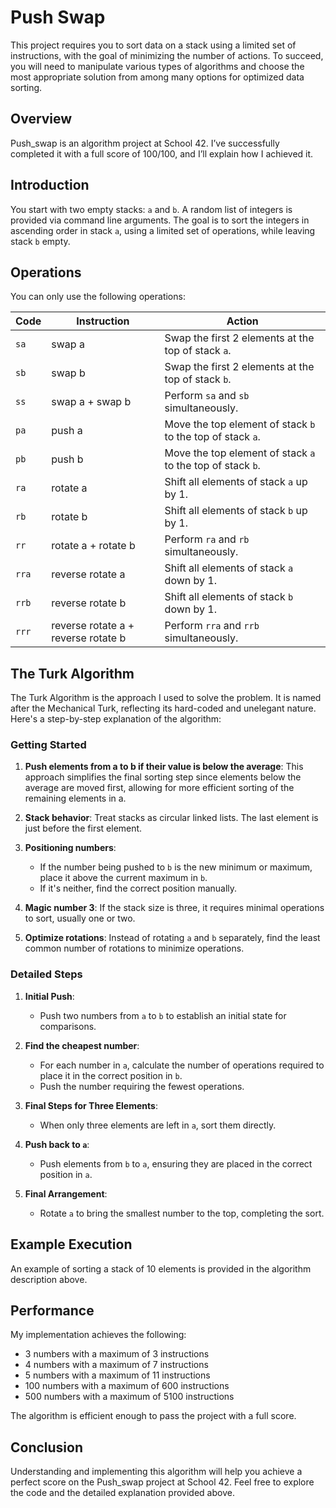 # Push Swap

This project requires you to sort data on a stack using a limited set of instructions, with the goal of minimizing the number of actions. To succeed, you will need to manipulate various types of algorithms and choose the most appropriate solution from among many options for optimized data sorting.

## Overview

Push_swap is an algorithm project at School 42. I’ve successfully completed it with a full score of 100/100, and I’ll explain how I achieved it.

## Introduction

You start with two empty stacks: `a` and `b`. A random list of integers is provided via command line arguments. The goal is to sort the integers in ascending order in stack `a`, using a limited set of operations, while leaving stack `b` empty.

## Operations

You can only use the following operations:

| Code  | Instruction                         | Action                                                     |
|-------|-------------------------------------|------------------------------------------------------------|
| `sa`  | swap a                              | Swap the first 2 elements at the top of stack `a`.          |
| `sb`  | swap b                              | Swap the first 2 elements at the top of stack `b`.          |
| `ss`  | swap a + swap b                     | Perform `sa` and `sb` simultaneously.                      |
| `pa`  | push a                              | Move the top element of stack `b` to the top of stack `a`.  |
| `pb`  | push b                              | Move the top element of stack `a` to the top of stack `b`.  |
| `ra`  | rotate a                            | Shift all elements of stack `a` up by 1.                    |
| `rb`  | rotate b                            | Shift all elements of stack `b` up by 1.                    |
| `rr`  | rotate a + rotate b                 | Perform `ra` and `rb` simultaneously.                      |
| `rra` | reverse rotate a                    | Shift all elements of stack `a` down by 1.                  |
| `rrb` | reverse rotate b                    | Shift all elements of stack `b` down by 1.                  |
| `rrr` | reverse rotate a + reverse rotate b | Perform `rra` and `rrb` simultaneously.                    |

## The Turk Algorithm

The Turk Algorithm is the approach I used to solve the problem. It is named after the Mechanical Turk, reflecting its hard-coded and unelegant nature. Here's a step-by-step explanation of the algorithm:

### Getting Started

1. **Push elements from a to b if their value is below the average**: This approach simplifies the final sorting step since elements below the average are moved first, allowing for more efficient sorting of the remaining elements in a.

2. **Stack behavior**: Treat stacks as circular linked lists. The last element is just before the first element.

3. **Positioning numbers**:
   - If the number being pushed to `b` is the new minimum or maximum, place it above the current maximum in `b`.
   - If it's neither, find the correct position manually.

4. **Magic number 3**: If the stack size is three, it requires minimal operations to sort, usually one or two.

5. **Optimize rotations**: Instead of rotating `a` and `b` separately, find the least common number of rotations to minimize operations.

### Detailed Steps

1. **Initial Push**:
   - Push two numbers from `a` to `b` to establish an initial state for comparisons.

2. **Find the cheapest number**:
   - For each number in `a`, calculate the number of operations required to place it in the correct position in `b`.
   - Push the number requiring the fewest operations.

3. **Final Steps for Three Elements**:
   - When only three elements are left in `a`, sort them directly.

4. **Push back to `a`**:
   - Push elements from `b` to `a`, ensuring they are placed in the correct position in `a`.

5. **Final Arrangement**:
   - Rotate `a` to bring the smallest number to the top, completing the sort.

## Example Execution

An example of sorting a stack of 10 elements is provided in the algorithm description above.

## Performance

My implementation achieves the following:

- 3 numbers with a maximum of 3 instructions
- 4 numbers with a maximum of 7 instructions
- 5 numbers with a maximum of 11 instructions
- 100 numbers with a maximum of 600 instructions
- 500 numbers with a maximum of 5100 instructions

The algorithm is efficient enough to pass the project with a full score.

## Conclusion

Understanding and implementing this algorithm will help you achieve a perfect score on the Push_swap project at School 42. Feel free to explore the code and the detailed explanation provided above.
